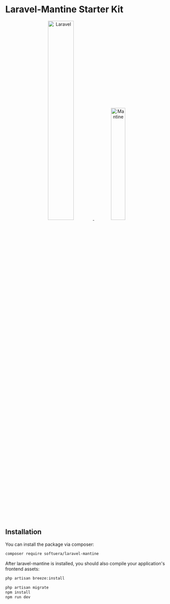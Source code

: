 # Laravel-Mantine Starter Kit

<p align="center">
    <a href="https://laravel.com/">
        <img src="https://raw.githubusercontent.com/laravel/art/master/logo-lockup/5%20SVG/2%20CMYK/1%20Full%20Color/laravel-logolockup-cmyk-red.svg" alt="Laravel" width="40%">
    </a>
    <a href="https://mantine.dev/">
        <img src="/art/mantine-logo.svg " alt="Mantine" width="30%">
    </a>
</p>

## Installation

You can install the package via composer:

```bash
composer require softuera/laravel-mantine
```

After laravel-mantine is installed, you should also compile your application's frontend assets:

```bash
php artisan breeze:install
 
php artisan migrate
npm install
npm run dev
```
